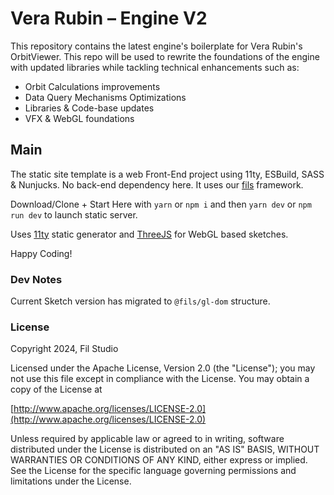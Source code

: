 # Vera Rubin – Engine V2

This repository contains the latest engine's boilerplate for Vera Rubin's OrbitViewer. This repo will be used to rewrite the foundations of the engine with updated libraries while tackling technical enhancements such as:

- Orbit Calculations improvements
- Data Query Mechanisms Optimizations
- Libraries & Code-base updates
- VFX & WebGL foundations

## Main

The static site template is a web Front-End project using 11ty, ESBuild, SASS & Nunjucks. No back-end dependency here. It uses our [fils](https://github.com/fil-studio/fils/tree/main) framework.

Download/Clone + Start Here with `yarn` or `npm i` and then `yarn dev` or `npm run dev` to launch static server.

Uses [11ty](https://www.11ty.dev/) static generator and [ThreeJS](https://threejs.org/) for WebGL based sketches.

Happy Coding!

### Dev Notes
Current Sketch version has migrated to `@fils/gl-dom` structure.


### License

Copyright 2024, Fil Studio

Licensed under the Apache License, Version 2.0 (the "License");
you may not use this file except in compliance with the License.
You may obtain a copy of the License at

[http://www.apache.org/licenses/LICENSE-2.0](http://www.apache.org/licenses/LICENSE-2.0)

Unless required by applicable law or agreed to in writing, software
distributed under the License is distributed on an "AS IS" BASIS,
WITHOUT WARRANTIES OR CONDITIONS OF ANY KIND, either express or implied.
See the License for the specific language governing permissions and
limitations under the License.